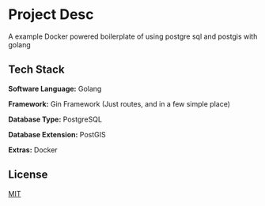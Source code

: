 
# Project Desc

A example Docker powered boilerplate of using postgre sql and postgis with golang


## Tech Stack

**Software Language:** Golang

**Framework:** Gin Framework (Just routes, and in a few simple place)

**Database Type:** PostgreSQL

**Database Extension:** PostGIS

**Extras:** Docker


## License

[MIT](https://choosealicense.com/licenses/mit/)

